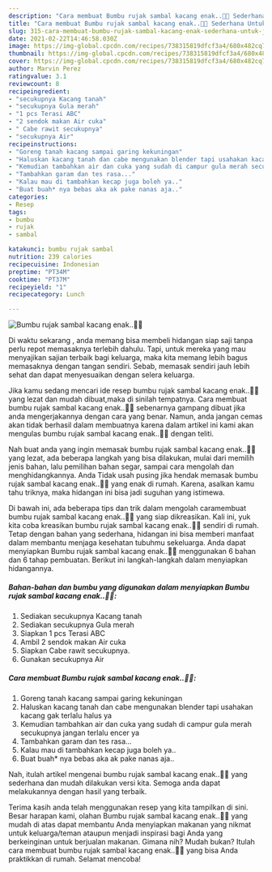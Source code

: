 ```yaml
---
description: "Cara membuat Bumbu rujak sambal kacang enak..🤤🤤 Sederhana Untuk Jualan"
title: "Cara membuat Bumbu rujak sambal kacang enak..🤤🤤 Sederhana Untuk Jualan"
slug: 315-cara-membuat-bumbu-rujak-sambal-kacang-enak-sederhana-untuk-jualan
date: 2021-02-22T14:46:58.030Z
image: https://img-global.cpcdn.com/recipes/738315819dfcf3a4/680x482cq70/bumbu-rujak-sambal-kacang-enak🤤🤤-foto-resep-utama.jpg
thumbnail: https://img-global.cpcdn.com/recipes/738315819dfcf3a4/680x482cq70/bumbu-rujak-sambal-kacang-enak🤤🤤-foto-resep-utama.jpg
cover: https://img-global.cpcdn.com/recipes/738315819dfcf3a4/680x482cq70/bumbu-rujak-sambal-kacang-enak🤤🤤-foto-resep-utama.jpg
author: Marvin Perez
ratingvalue: 3.1
reviewcount: 8
recipeingredient:
- "secukupnya Kacang tanah"
- "secukupnya Gula merah"
- "1 pcs Terasi ABC"
- "2 sendok makan Air cuka"
- " Cabe rawit secukupnya"
- "secukupnya Air"
recipeinstructions:
- "Goreng tanah kacang sampai garing kekuningan"
- "Haluskan kacang tanah dan cabe mengunakan blender tapi usahakan kacang gak terlalu halus ya"
- "Kemudian tambahkan air dan cuka yang sudah di campur gula merah secukupnya jangan terlalu encer ya"
- "Tambahkan garam dan tes rasa..."
- "Kalau mau di tambahkan kecap juga boleh ya.."
- "Buat buah* nya bebas aka ak pake nanas aja.."
categories:
- Resep
tags:
- bumbu
- rujak
- sambal

katakunci: bumbu rujak sambal 
nutrition: 239 calories
recipecuisine: Indonesian
preptime: "PT34M"
cooktime: "PT37M"
recipeyield: "1"
recipecategory: Lunch

---
```



![Bumbu rujak sambal kacang enak..🤤🤤](https://img-global.cpcdn.com/recipes/738315819dfcf3a4/680x482cq70/bumbu-rujak-sambal-kacang-enak🤤🤤-foto-resep-utama.jpg)

Di waktu  sekarang , anda memang bisa membeli hidangan siap saji tanpa perlu repot memasaknya terlebih dahulu. Tapi, untuk mereka yang mau menyajikan sajian terbaik bagi keluarga, maka kita memang lebih bagus memasaknya dengan tangan sendiri. Sebab, memasak sendiri jauh lebih sehat dan dapat menyesuaikan dengan selera keluarga.

Jika kamu sedang mencari ide resep bumbu rujak sambal kacang enak..🤤🤤 yang lezat dan mudah dibuat,maka di sinilah tempatnya. Cara membuat bumbu rujak sambal kacang enak..🤤🤤  sebenarnya gampang dibuat jika anda mengerjakannya dengan cara yang benar. Namun, anda jangan cemas akan tidak berhasil dalam membuatnya 
karena dalam artikel ini kami akan mengulas bumbu rujak sambal kacang enak..🤤🤤 dengan teliti.  



Nah buat anda yang ingin memasak bumbu rujak sambal kacang enak..🤤🤤 yang lezat, ada beberapa langkah yang bisa dilakukan, mulai dari memilih jenis bahan, lalu pemilihan bahan segar, sampai cara mengolah dan menghidangkannya. Anda Tidak usah pusing jika hendak memasak bumbu rujak sambal kacang enak..🤤🤤 yang enak di rumah. Karena, asalkan kamu  tahu triknya, maka hidangan ini bisa jadi suguhan yang istimewa.

Di bawah ini, ada beberapa tips dan trik dalam mengolah caramembuat bumbu rujak sambal kacang enak..🤤🤤 yang siap dikreasikan. Kali ini, yuk kita coba kreasikan bumbu rujak sambal kacang enak..🤤🤤 sendiri di rumah. Tetap dengan bahan yang sederhana, hidangan ini bisa memberi manfaat dalam membantu menjaga kesehatan tubuhmu sekeluarga. Anda dapat menyiapkan Bumbu rujak sambal kacang enak..🤤🤤 menggunakan 6 bahan dan 6 tahap pembuatan. Berikut ini langkah-langkah dalam menyiapkan hidangannya.

<!--inarticleads1-->

##### Bahan-bahan dan bumbu yang digunakan dalam menyiapkan Bumbu rujak sambal kacang enak..🤤🤤:

1. Sediakan secukupnya Kacang tanah
1. Sediakan secukupnya Gula merah
1. Siapkan 1 pcs Terasi ABC
1. Ambil 2 sendok makan Air cuka
1. Siapkan  Cabe rawit secukupnya.
1. Gunakan secukupnya Air




<!--inarticleads2-->

##### Cara membuat Bumbu rujak sambal kacang enak..🤤🤤:

1. Goreng tanah kacang sampai garing kekuningan
1. Haluskan kacang tanah dan cabe mengunakan blender tapi usahakan kacang gak terlalu halus ya
1. Kemudian tambahkan air dan cuka yang sudah di campur gula merah secukupnya jangan terlalu encer ya
1. Tambahkan garam dan tes rasa...
1. Kalau mau di tambahkan kecap juga boleh ya..
1. Buat buah* nya bebas aka ak pake nanas aja..




Nah, itulah artikel mengenai  bumbu rujak sambal kacang enak..🤤🤤  yang sederhana dan mudah dilakukan versi kita. Semoga anda dapat melakukannya dengan hasil yang terbaik. 

Terima kasih anda telah menggunakan resep yang kita tampilkan di sini. Besar harapan kami, olahan  Bumbu rujak sambal kacang enak..🤤🤤 yang mudah di atas dapat membantu Anda menyiapkan makanan yang nikmat untuk keluarga/teman ataupun menjadi inspirasi bagi Anda yang berkeinginan untuk berjualan makanan. Gimana nih? Mudah bukan? Itulah cara membuat bumbu rujak sambal kacang enak..🤤🤤 yang bisa Anda praktikkan di rumah. Selamat mencoba!

